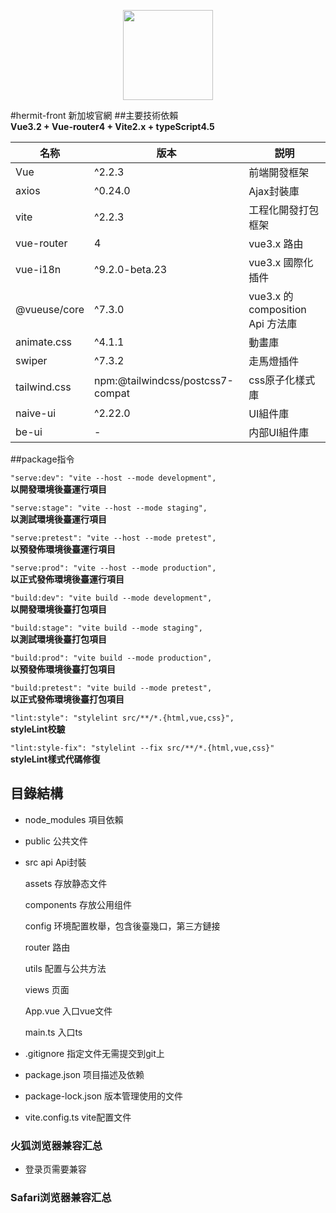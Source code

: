 <p align="center">
  <img width="144px" src="https://lianantech.com/commonImg/mail/hermit-logo.png" />
</p>

#hermit-front 新加坡官網
##主要技術依賴  
**Vue3.2 + Vue-router4 + Vite2.x + typeScript4.5**

|  名称   |  版本   | 説明  |
|  ---- |  ----  | ----  |
|  Vue |  ^2.2.3  | 前端開發框架  |  
|  axios |  ^0.24.0  | Ajax封裝庫  |
|  vite |  ^2.2.3  | 工程化開發打包框架  |
|  vue-router |  4  | vue3.x 路由  |
|  vue-i18n |  ^9.2.0-beta.23  | vue3.x 國際化插件  |
|  @vueuse/core |  ^7.3.0  | vue3.x 的composition Api 方法庫  |
|  animate.css |  ^4.1.1  | 動畫庫  |
|  swiper | ^7.3.2  | 走馬燈插件  |
|  tailwind.css | npm:@tailwindcss/postcss7-compat  | css原子化樣式庫  |
|  naive-ui |  ^2.22.0  | UI組件庫  |
|  be-ui |  -  | 内部UI組件庫  |
##package指令

`"serve:dev": "vite --host --mode development",`  
**以開發環境後臺運行項目**  

`"serve:stage": "vite --host --mode staging",`  
**以測試環境後臺運行項目**  

`"serve:pretest": "vite --host --mode pretest",`  
**以預發佈環境後臺運行項目**  

`"serve:prod": "vite --host --mode production",`  
**以正式發佈環境後臺運行項目**  

`"build:dev": "vite build --mode development",`  
**以開發環境後臺打包項目**

`"build:stage": "vite build --mode staging",`  
**以測試環境後臺打包項目**

`"build:prod": "vite build --mode production",`  
**以預發佈環境後臺打包項目**

`"build:pretest": "vite build --mode pretest",`  
**以正式發佈環境後臺打包項目**  

`"lint:style": "stylelint src/**/*.{html,vue,css}",`  
**styleLint校驗**  

`"lint:style-fix": "stylelint --fix src/**/*.{html,vue,css}"`  
**styleLint樣式代碼修復**  

## 目錄結構
* node_modules  項目依賴
* public 公共文件
* src 
  api  Api封裝

  assets  存放静态文件

  components 存放公用组件

  config  环境配置枚舉，包含後臺幾口，第三方鏈接  

  router  路由

  utils  配置与公共方法  

  views  页面  

  App.vue 入口vue文件

  main.ts  入口ts

* .gitignore 指定文件无需提交到git上

* package.json 项目描述及依赖

* package-lock.json 版本管理使用的文件

* vite.config.ts vite配置文件

### 火狐浏览器兼容汇总
* 登录页需要兼容  
### Safari浏览器兼容汇总